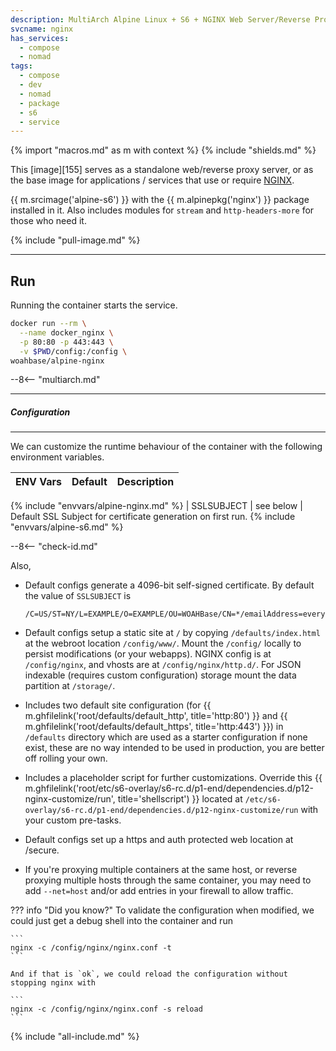 ```yaml
---
description: MultiArch Alpine Linux + S6 + NGINX Web Server/Reverse Proxy.
svcname: nginx
has_services:
  - compose
  - nomad
tags:
  - compose
  - dev
  - nomad
  - package
  - s6
  - service
---
```


{% import "macros.md" as m with context %}
{% include "shields.md" %}

This [image][155] serves as a standalone web/reverse proxy server,
or as the base image for applications / services that use or
require [NGINX][1].

{{ m.srcimage('alpine-s6') }} with the {{ m.alpinepkg('nginx') }}
package installed in it. Also includes modules for `stream` and
`http-headers-more` for those who need it.

{% include "pull-image.md" %}

---
Run
---

Running the container starts the service.

``` sh
docker run --rm \
  --name docker_nginx \
  -p 80:80 -p 443:443 \
  -v $PWD/config:/config \
woahbase/alpine-nginx
```

--8<-- "multiarch.md"

---
##### Configuration
---

We can customize the runtime behaviour of the container with the
following environment variables.

| ENV Vars   | Default   | Description
| :---       | :---      | :---
{% include "envvars/alpine-nginx.md" %}
| SSLSUBJECT | see below | Default SSL Subject for certificate generation on first run.
{% include "envvars/alpine-s6.md" %}

--8<-- "check-id.md"

Also,

* Default configs generate a 4096-bit self-signed certificate. By
  default the value of `SSLSUBJECT` is
  ```
  /C=US/ST=NY/L=EXAMPLE/O=EXAMPLE/OU=WOAHBase/CN=*/emailAddress=everybodycanseethis@mailinator.com
  ```

* Default configs setup a static site at `/` by copying
  `/defaults/index.html` at the webroot location `/config/www/`.
  Mount the `/config/` locally to persist modifications (or your
  webapps). NGINX config is at `/config/nginx`, and vhosts are at
  `/config/nginx/http.d/`. For JSON indexable (requires custom
  configuration) storage mount the data partition at `/storage/`.

* Includes two default site configuration (for {{
  m.ghfilelink('root/defaults/default_http', title='http:80') }}
  and {{ m.ghfilelink('root/defaults/default_https',
  title='http:443') }}) in `/defaults` directory which are used
  as a starter configuration if none exist, these are no way
  intended to be used in production, you are better off rolling
  your own.

* Includes a placeholder script for further customizations.
  Override this {{
  m.ghfilelink('root/etc/s6-overlay/s6-rc.d/p1-end/dependencies.d/p12-nginx-customize/run',
  title='shellscript') }} located at
  `/etc/s6-overlay/s6-rc.d/p1-end/dependencies.d/p12-nginx-customize/run`
  with your custom pre-tasks.

* Default configs set up a https and auth protected web location
  at /secure.

* If you're proxying multiple containers at the same host, or
  reverse proxying multiple hosts through the same container, you
  may need to add `--net=host` and/or add entries in your firewall
  to allow traffic.

??? info "Did you know?"
    To validate the configuration when modified, we could just
    get a debug shell into the container and run

    ```
    nginx -c /config/nginx/nginx.conf -t
    ```

    And if that is `ok`, we could reload the configuration without
    stopping nginx with

    ```
    nginx -c /config/nginx/nginx.conf -s reload
    ```

[1]: https://nginx.org

{% include "all-include.md" %}
